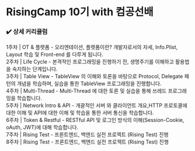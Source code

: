 # RisingCamp 10기 with 컴공선배

### ✔️ 상세 커리큘럼
1주차 | OT & 플랫폼 - 오리엔테이션, 플랫폼이란? 개발자로서의 자세, Info.Plist, Layout 학습 및 Front-end 를 다루게 됩니다.  
2주차 | Life Cycle - 본격적인 프로그래밍을 진행하기 전, 생명주기를 이해하고 활용법을 숙지하는 단계입니다.  
3주차 | Table View - TableView 의 이해와 토론을 바탕으로 Protocol, Delegate 패턴의 개념을 학습하며, 실습을 통한 TableView 프로그래밍을 진행합니다.  
4주차 | Multi-Thread - Multi-Thread 에 대한 토론 및 실습을 통해 쓰레드 프로그래밍을 학습합니다.  
5주차 | Network Intro & API - 개괄적인 서버 와 클라이언트 개요,HTTP 프로토콜에 대한 이해 및 API에 대한 이해 및 학습을 통한 서버 통신을 학습합니다.  
6주차 | Token & Restful - RESTful API 및 로그인 방식의 이해(Session-Cookie, oAuth, JWT)에 대해 학습합니다.  
7주차 | Rising Test - 프론트엔드, 백엔드 실전 프로젝트 (Rising Test) 진행  
8주차 | Rising Test - 프론트엔드, 백엔드 실전 프로젝트 (Rising Test) 진행  
